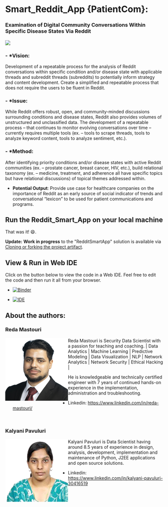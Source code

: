 # Smart_Reddit_App {PatientCom}:
### Examination of Digital Community Conversations Within Specific Disease States Via Reddit

<img align="center" src="banner-github.jpg">

### - *Vision: 
Development of a repeatable process for the analysis of Reddit conversations
within specific condition and/or disease state with applicable threads and subreddit
threads (subreddits) to potentially inform strategy and content development. Create a
simplified and repeatable process that does not require the users to be fluent in Reddit.

### - *Issue: 
While Reddit offers robust, open, and community-minded discussions surrounding
conditions and disease states, Reddit also provides volumes of unstructured and
unclassified data. The development of a repeatable process – that continues to monitor
evolving conversations over time – currently requires multiple tools (ex. – tools to scrape
threads, tools to analyze keyword content, tools to analyze sentiment, etc.).

### - *Method: 

After identifying priority conditions and/or disease states with active Reddit
communities (ex. – prostate cancer, breast cancer, HIV, etc.), build relational taxonomy
(ex. – medicine, treatment, and adherence all have specific topics but have relational
discussions) of topical themes addressed within.
- **Potential Output**: Provide use case for healthcare companies on the importance of
Reddit as an early source of social indicator of trends and conversational “lexicon” to be
used for patient communications and programs.

## Run the Reddit_Smart_App on your local machine


<!--  carbon code -- can you guess what it does? Run and see the result!
#Open terminal and run teh following
pip install streamlit 
sudo pip install -r requirement.txt

#Run the web app 
streamlit run redditsmartapp.py

-->

That was it! :smile:.

**Update:** **Work in progress** to the "RedditSmartApp" solution is available via [Cloning or forking the project artifact](https://github.com/RedaMastouri/smart_reddit_app.git).

## View & Run in Web IDE

Click on the button below to view the code in a Web IDE. Feel free to edit the code and then run it all from your browser.

- [![Binder](https://mybinder.org/badge_logo.svg)](https://mybinder.org/v2/gh/RedaMastouri/smart_reddit_app/HEAD)

- [![IDE](https://codio-public.s3.amazonaws.com/sharing/demo-in-ide.png)](https://codio.com/p/create/?from_github=gdbf)

## About the authors: 

### Reda Mastouri
<img align="left" src="img/mastouri.png">

Reda Mastouri is Security Data Scientist with a passion for teaching and coaching. | Data Analytics | Machine Learning | Predictive Modeling | Data Visualization | NLP | Network Analytics | Network Security | Ethical Hacking |

He is knowledgeable and technically certified engineer with 7 years of continued hands-on experience in the implementation, administration and troubleshooting.

- Linkedin: https://www.linkedin.com/in/reda-mastouri/




<br>

### Kalyani Pavuluri
<img align="left" src="img/kalyani.png">

Kalyani Pavuluri is Data Scientist having around 8.5 years of experience in design, analysis, development, implementation and maintenance of Python, J2EE applications and open source solutions.

- Linkedin: https://www.linkedin.com/in/kalyani-pavuluri-30416519
